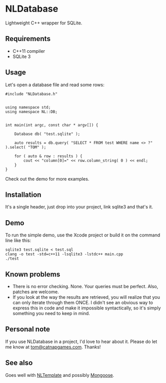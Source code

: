 # NLDatabase

Lightweight C++ wrapper for SQLite.

## Requirements

 - C++11 compiler
 - SQLite 3

## Usage

Let's open a database file and read some rows:

    #include "NLDatabase.h"


	using namespace std;
	using namespace NL::DB;


	int main(int argc, const char * argv[]) {

	    Database db( "test.sqlite" );
	    
	    auto results = db.query( "SELECT * FROM test WHERE name <> ?" ).select( "TOM" );
	    
	    for ( auto & row : results ) {
	        cout << "column[0]=" << row.column_string( 0 ) << endl;
	    }
	}

Check out the demo for more examples.

## Installation

It's a single header, just drop into your project, link sqlite3 and that's it.

## Demo

To run the simple demo, use the Xcode project or build it on the command line like this:

	sqlite3 test.sqlite < test.sql
	clang -o test -std=c++11 -lsqlite3 -lstdc++ main.cpp
	./test


## Known problems

 - There is no error checking. None. Your queries must be perfect. Also, patches are welcome.
 - If you look at the way the results are retrieved, you will realize that you can only iterate through them ONCE. I didn't see an obvious way to express this in code and make it impossible syntactically, so it's simply something you need to keep in mind.

## Personal note

If you use NLDatabase in a project, I'd love to hear about it. Please do let me know at tom@catnapgames.com. Thanks!

## See also

Goes well with [NLTemplate](https://github.com/catnapgames/NLTemplate) and possibly [Mongoose](https://github.com/cesanta/mongoose).

